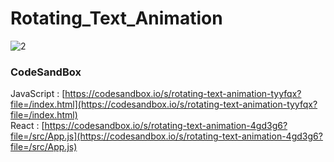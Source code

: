 # Rotating_Text_Animation

![2](https://github.com/MontaKr/CSS_Practice/assets/115155803/5bbd5760-5fa8-4c11-8eda-f7443fa10de7)

### CodeSandBox

JavaScript : [https://codesandbox.io/s/rotating-text-animation-tyyfqx?file=/index.html](https://codesandbox.io/s/rotating-text-animation-tyyfqx?file=/index.html) \
React : [https://codesandbox.io/s/rotating-text-animation-4gd3g6?file=/src/App.js](https://codesandbox.io/s/rotating-text-animation-4gd3g6?file=/src/App.js)
